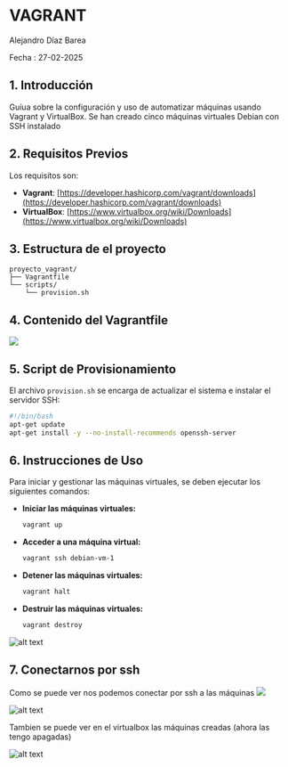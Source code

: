 # VAGRANT
Alejandro Díaz Barea

Fecha : 27-02-2025


## 1. Introducción

Guíua sobre la configuración y uso de automatizar máquinas usando Vagrant y VirtualBox. Se han creado cinco máquinas virtuales Debian con SSH instalado

## 2. Requisitos Previos

Los requisitos son:

- **Vagrant**: [https://developer.hashicorp.com/vagrant/downloads](https://developer.hashicorp.com/vagrant/downloads)
- **VirtualBox**: [https://www.virtualbox.org/wiki/Downloads](https://www.virtualbox.org/wiki/Downloads)

## 3. Estructura de el proyecto

```
proyecto_vagrant/
├── Vagrantfile
└── scripts/
    └── provision.sh
```

## 4. Contenido del Vagrantfile

![](images/vagrantfile.png)

## 5. Script de Provisionamiento

El archivo `provision.sh` se encarga de actualizar el sistema e instalar el servidor SSH:

```bash
#!/bin/bash
apt-get update
apt-get install -y --no-install-recommends openssh-server
```

## 6. Instrucciones de Uso

Para iniciar y gestionar las máquinas virtuales, se deben ejecutar los siguientes comandos:

- **Iniciar las máquinas virtuales:**
  ```bash
  vagrant up
  ```

- **Acceder a una máquina virtual:**
  ```bash
  vagrant ssh debian-vm-1
  ```

- **Detener las máquinas virtuales:**
  ```bash
  vagrant halt
  ```

- **Destruir las máquinas virtuales:**
  ```bash
  vagrant destroy
  ```

![alt text](images/Captura%20desde%202025-02-27%2013-18-06.png)


## 7. Conectarnos por ssh 

Como se puede ver nos podemos conectar por ssh a las máquinas 
![](images/Captura%20desde%202025-02-27%2013-17-47.png)

![alt text](images/Captura%20desde%202025-02-27%2013-17-36.png)

Tambien se puede ver en el virtualbox las máquinas creadas (ahora las tengo apagadas)

![alt text](image.png)

